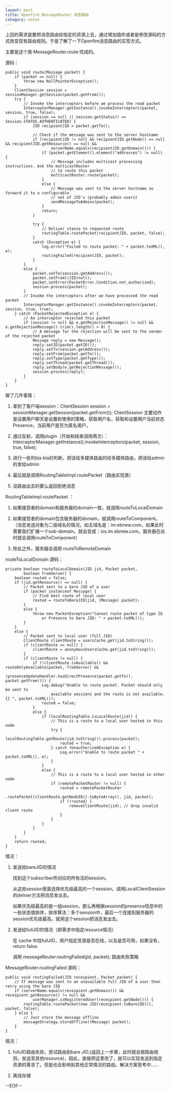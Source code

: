 ```yaml
---
layout: post
title: Openfire MessageRouter 消息路由
category: notes
---
```


上回的需求是要把消息路由给指定的资源上去，通过增加插件或者是修改源码的方式改变现有路由规则。于是了解了一下Openfire消息路由的实现方式。

主要是这个类·MessageRouter.route·完成的。

源码：

    public void route(Message packet) {
        if (packet == null) {
            throw new NullPointerException();
        }
        ClientSession session = sessionManager.getSession(packet.getFrom());
        try {
            // Invoke the interceptors before we process the read packet
            InterceptorManager.getInstance().invokeInterceptors(packet, session, true, false);
            if (session == null || session.getStatus() == Session.STATUS_AUTHENTICATED) {
                JID recipientJID = packet.getTo();

                // Check if the message was sent to the server hostname
                if (recipientJID != null && recipientJID.getNode() == null && recipientJID.getResource() == null &&
                        serverName.equals(recipientJID.getDomain())) {
                    if (packet.getElement().element("addresses") != null) {
                        // Message includes multicast processing instructions. Ask the multicastRouter
                        // to route this packet
                        multicastRouter.route(packet);
                    }
                    else {
                        // Message was sent to the server hostname so forward it to a configurable
                        // set of JID's (probably admin users)
                        sendMessageToAdmins(packet);
                    }
                    return;
                }

                try {
                    // Deliver stanza to requested route
                    routingTable.routePacket(recipientJID, packet, false);
                }
                catch (Exception e) {
                	log.error("Failed to route packet: " + packet.toXML(), e);
                    routingFailed(recipientJID, packet);
                }
            }
            else {
                packet.setTo(session.getAddress());
                packet.setFrom((JID)null);
                packet.setError(PacketError.Condition.not_authorized);
                session.process(packet);
            }
            // Invoke the interceptors after we have processed the read packet
            InterceptorManager.getInstance().invokeInterceptors(packet, session, true, true);
        } catch (PacketRejectedException e) {
            // An interceptor rejected this packet
            if (session != null && e.getRejectionMessage() != null && e.getRejectionMessage().trim().length() > 0) {
                // A message for the rejection will be sent to the sender of the rejected packet
                Message reply = new Message();
                reply.setID(packet.getID());
                reply.setTo(session.getAddress());
                reply.setFrom(packet.getTo());
                reply.setType(packet.getType());
                reply.setThread(packet.getThread());
                reply.setBody(e.getRejectionMessage());
                session.process(reply);
            }
        }
    }

做了几件事情：

1. 拿到了客户端session：ClientSession session = sessionManager.getSession(packet.getFrom()); ClientSession 主要动作是设置用户聊天是设置和使用的策略，获取用户名，获取和设置用户当前状态Presence，当前用户是否为匿名用户。

2. 通过反射，调用plugin（开始和结束调用两次）：InterceptorManager.getInstance().invokeInterceptors(packet, session, true, false);

3. 进行一些列bla bla的判断，把该给多媒体路由的给多媒体路由，把该给admin的发给admin

4. 最后就是调用RoutingTableImpl.routePacket（路由实现类）

5. 没路由出去的要么返回拒绝消息

RoutingTableImpl.routePacket ：

1. 如果接受者的domain和服务器的domain一致，就调用routeToLocalDomain

2. 如果接受者的domain包含服务器的domain，就调用routeToComponent。（消息发送对象为二级域名的情况，如主域名是：im.ebnew.com，如果此时需要我们扩展一个sub-domain，就会变成：ios.im.ebnew.com。服务器在此时就会调用routeToComponent）

3. 除此之外，服务器会调用 routeToRemoteDomain

routeToLocalDomain 源码：

	private boolean routeToLocalDomain(JID jid, Packet packet,
			boolean fromServer) {
		boolean routed = false;
		if (jid.getResource() == null) {
		    // Packet sent to a bare JID of a user
		    if (packet instanceof Message) {
		        // Find best route of local user
		        routed = routeToBareJID(jid, (Message) packet);
		    }
		    else {
		        throw new PacketException("Cannot route packet of type IQ 
                    or Presence to bare JID: " + packet.toXML());
		    }
		}
		else {
		    // Packet sent to local user (full JID)
		    ClientRoute clientRoute = usersCache.get(jid.toString());
		    if (clientRoute == null) {
		        clientRoute = anonymousUsersCache.get(jid.toString());
		    }
		    if (clientRoute != null) {
		        if (!clientRoute.isAvailable() && routeOnlyAvailable(packet, fromServer) &&
		                !presenceUpdateHandler.hasDirectPresence(packet.getTo(), packet.getFrom())) {
		        	Log.debug("Unable to route packet. Packet should only be sent to 
                        available sessions and the route is not available. {} ", packet.toXML());
		            routed = false;
		        }
		        else {
		            if (localRoutingTable.isLocalRoute(jid)) {
		                // This is a route to a local user hosted in this node
		                try {
		                    localRoutingTable.getRoute(jid.toString()).process(packet);
		                    routed = true;
		                } catch (UnauthorizedException e) {
		                    Log.error("Unable to route packet " + packet.toXML(), e);
		                }
		            }
		            else {
		                // This is a route to a local user hosted in other node
		                if (remotePacketRouter != null) {
		                    routed = remotePacketRouter
		                            .routePacket(clientRoute.getNodeID().toByteArray(), jid, packet);
		                    if (!routed) {
		                    	removeClientRoute(jid); // drop invalid client route
		                    }
		                }
		            }
		        }
		    }
		}
		return routed;
	}


情况：

1. 发送给bareJID的情况

    找到这个subscriber所对应的所有活的session。

    从这些session里面选择优先级最高的一个session。调用LocalClientSession的deliver方法把消息发出去。

    如果优先级最高的是一组session，那么再根据session的presence信息中的一些状态值排序，排序算法：多个session中，最后一个连接到服务器的session优先级最高。就用这个session把消息发出去。

2. 发送给fullJID的情况（即需求中指定resource情况）

    在 cache 中找fullJID，用户指定资源是否在线，以及是否可用，如果没有，return false.

    调用 messageRouter.routingFailed(jid, packet); 路由失败策略

MessageRouter.routingFailed 源码：

    public void routingFailed(JID receipient, Packet packet) {
        // If message was sent to an unavailable full JID of a user then retry using the bare JID
        if (serverName.equals(receipient.getDomain()) && receipient.getResource() != null &&
                userManager.isRegisteredUser(receipient.getNode())) {
            routingTable.routePacket(new JID(receipient.toBareJID()), packet, false);
        } else {
            // Just store the message offline
            messageStrategy.storeOffline((Message) packet);
        }
    }

情况：

1. fullJID路由失败，尝试路由到bare JID;(返回上一步骤，此时就会按路由规则，发送至其他resource)，因此，直接把这里改了，就可以实现发送到指定资源的需求了。但是也会影响到其他正常情况的路由。解决方案思考中……

2. 离线存储


--EOF--